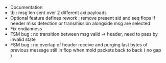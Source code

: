 - Documentation
- tb : msg len sent over 2 different axi payloads
- Optional feature defines rework : remove present sid and seq flops if needer miss detection 
    or transmission alongside msg are selected
- Fix endianness 
- FSM bug : no transition between msg valid -> header, need to pass by invalid state
- FSM bug : no overlap of header receive and purging last bytes of previous message still in flop when mold packets back to back ( no gap )
